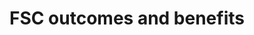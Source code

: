 ---
title: 'FSC outcomes and benefits'
field: 'fsc.focus.outcome'
slug: 'fsc-fsc-outcomes-and-benefits'
description: 'Indicate the outcome(s) the resource mainly supports or contributes to'
comment: 'select from control list'
required: False
vocabulary: 'vocabulary.txt'
module: 'Scope'
cluster: 'Fsc'
policy: 'Controlled value. Multi select from control list.'
layout: 'fsc'
---